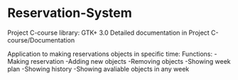 # Reservation-System
Project C-course
library: GTK+ 3.0
Detailed documentation in Project C-course/Documentation

Application to making reservations objects in specific time:
Functions:
-Making reservation
-Adding new objects
-Removing objects
-Showing week plan
-Showing history
-Showing avaliable objects in any week
